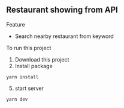 ## Restaurant showing from API

Feature

- Search nearby restaurant from keyword

To run this project
1. Download this project
3. Install package
```
yarn install
```
5. start server
```
yarn dev
```
